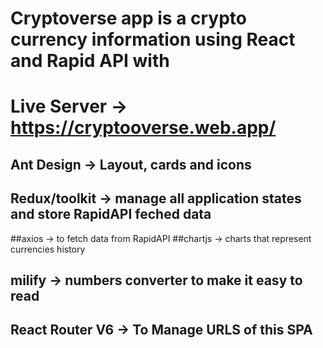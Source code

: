# Cryptoverse app is a crypto currency information using React and Rapid API with 
# Live Server -> https://cryptooverse.web.app/
## Ant Design -> Layout, cards and icons
## Redux/toolkit -> manage all application states and store RapidAPI feched data
##axios -> to fetch data from RapidAPI
##chartjs -> charts that represent currencies history
## milify -> numbers converter to make it easy to read
## React Router V6 -> To Manage URLS of this SPA
